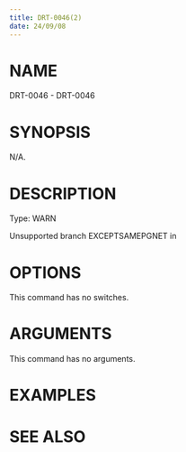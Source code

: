 ```yaml
---
title: DRT-0046(2)
date: 24/09/08
---
```


# NAME

DRT-0046 - DRT-0046

# SYNOPSIS

N/A.

# DESCRIPTION

Type: WARN

Unsupported branch EXCEPTSAMEPGNET in

# OPTIONS

This command has no switches.

# ARGUMENTS

This command has no arguments.

# EXAMPLES

# SEE ALSO
